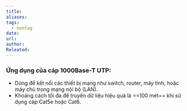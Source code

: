 ```yaml
---
title: 
aliases: 
tags:
  - nontag
date: 
url: 
author: 
Releated:
---
```



### Ứng dụng của cáp 1000Base-T UTP:

- Dùng để kết nối các thiết bị mạng như switch, router, máy tính, hoặc máy chủ trong mạng nội bộ (LAN).
- Khoảng cách tối đa để truyền dữ liệu hiệu quả là ==100 mét==  khi sử dụng cáp Cat5e hoặc Cat6.